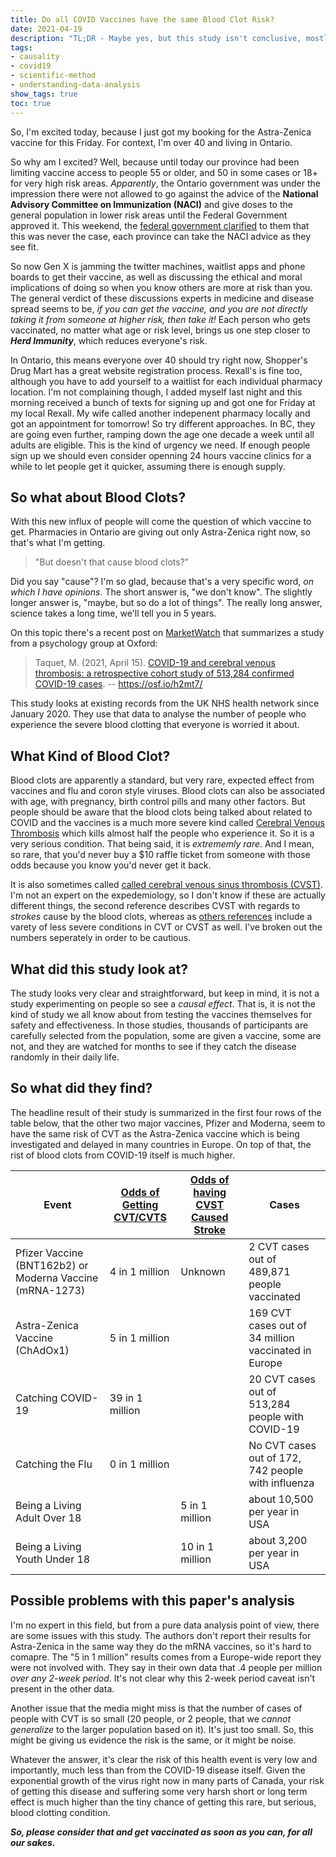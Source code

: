 ```yaml
---
title: Do all COVID Vaccines have the same Blood Clot Risk?
date: 2021-04-19
description: "TL;DR - Maybe yes, but this study isn't conclusive, mostly because they are so, incredibly few cases of the blood clot condition."
tags: 
- causality
- covid19
- scientific-method
- understanding-data-analysis
show_tags: true
toc: true
---
```


So, I'm excited today, because I just got my booking for the Astra-Zenica vaccine for this Friday. For context, I'm over 40 and living in Ontario. 

So why am I excited? Well, because until today our province had been limiting vaccine access to people 55 or older, and 50 in some cases or 18+ for very high risk areas. *Apparently*, the Ontario government was under the impression there were not allowed to go against the advice of the **National Advisory Committee on Immunization (NACI)** and give doses to the general population in lower risk areas until the Federal Government approved it. This weekend, the [federal government clarified](https://www.cbc.ca/news/canada/toronto/ontario-pharamcists-astrazeneca-age-eligibility-1.5992514) to them that this was never the case, each province can take the NACI advice as they see fit.

So now Gen X is jamming the twitter machines, waitlist apps and phone boards to get their vaccine, as well as discussing the ethical and moral implications of doing so when you know others are more at risk than you. The general verdict of these discussions experts in medicine and disease spread seems to be, *if you can get the vaccine, and you are not directly taking it from someone at higher risk, then take it!*  Each person who gets vaccinated, no matter what age or risk level, brings us one step closer to ***Herd Immunity***, which reduces everyone's risk. 

In Ontario, this means everyone over 40 should try right now, Shopper's Drug Mart has a great website registration process. Rexall's is fine too, although you have to add yourself to a waitlist for each individual pharmacy location. I'm not complaining though, I added myself last night and this morning received a bunch of texts for signing up and got one for Friday at my local Rexall. My wife called another indepenent pharmacy locally and got an appointment for tomorrow! So try different approaches. In BC, they are going even further, ramping down the age one decade a week until all adults are eligible. This is the kind of urgency we need. If enough people sign up we should even consider openning 24 hours vaccine clinics for a while to let people get it quicker, assuming there is enough supply.

## So what about Blood Clots?

With this new influx of people will come the question of which vaccine to get. Pharmacies in Ontario are giving out only Astra-Zenica right now, so that's what I'm getting. 

> "But doesn't that cause blood clots?"

Did you say "cause"? I'm so glad, because that's a very specific word, *on which I have opinions*. The short answer is, "we don't know". The slightly longer answer is, "maybe, but so do a lot of things". The really long answer, science takes a long time, we'll tell you in 5 years. 

On this topic there's a recent post on [MarketWatch](https://www.marketwatch.com/story/blood-clots-as-prevalent-with-pfizer-and-moderna-vaccine-as-with-astrazenecas-report-2021-04-15) that summarizes a study from a psychology group at Oxford: 

> Taquet, M. (2021, April 15). [COVID-19 and cerebral venous thrombosis: a retrospective cohort study of 513,284 confirmed COVID-19 cases](https://osf.io/h2mt7/). -- https://osf.io/h2mt7/

This study looks at existing records from the UK NHS health network since January 2020. They use that data to analyse the number of people who experience the severe blood clotting that everyone is worried it about. 

## What Kind of Blood Clot?

Blood clots are apparently a standard, but very rare, expected effect from vaccines and flu and coron style viruses. Blood clots can also be associated with age, with pregnancy, birth control pills and many other factors. But people should be aware that the blood clots being talked about related to COVID and the vaccines is a much more severe kind called [Cerebral Venous Thrombosis](https://www.hopkinsmedicine.org/health/conditions-and-diseases/cerebral-venous-sinus-thrombosis#:~:text=What%20is%20cerebral%20venous%20sinus,brain%20tissues%2C%20forming%20a%20hemorrhage.) which kills almost half the people who experience it. So it is a very serious condition. That being said, it is *extrememly rare*. And I mean, so rare, that you'd never buy a $10 raffle ticket from someone with those odds because you know you'd never get it back. 

It is also sometimes called [called cerebral venous sinus thrombosis (CVST)](https://www.ncbi.nlm.nih.gov/pmc/articles/PMC5797620/#:~:text=Cerebral%20venous%20thrombosis%20(CVT)%2C,of%20childbearing%20age%2C%20and%20children.). I'm not an expert on the expedemiology, so I don't know if these are actually different things, the second reference describes CVST with regards to *strokes* cause by the blood clots, whereas as [others references](https://www.ncbi.nlm.nih.gov/pmc/articles/PMC5797620/#:~:text=Cerebral%20venous%20thrombosis%20(CVT)%2C,of%20childbearing%20age%2C%20and%20children.) include a varety of less severe conditions in CVT or CVST as well. I've broken out the numbers seperately in order to be cautious.

## What did this study look at?

The study looks very clear and straightforward, but keep in mind, it is not a study experimenting on people so see a *causal effect*. That is, it is not the kind of study we all know about from testing the vaccines themselves for safety and effectiveness. In those studies, thousands of participants are carefully selected from the population, some are given a vaccine, some are not, and they are watched for months to see if they catch the disease randomly in their daily life.

## So what did they find?

The headline result of their study is summarized in the first four rows of the table below, that the other two major vaccines, Pfizer and Moderna, seem to have the same risk of CVT as the Astra-Zenica vaccine which is being investigated and delayed in many countries in Europe. On top of that, the rist of blood clots from COVID-19 itself is much higher. 

| Event                         | [Odds of Getting CVT/CVTS](https://osf.io/a9jdq/) | [Odds of having CVST Caused Stroke](https://www.hopkinsmedicine.org/health/conditions-and-diseases/cerebral-venous-sinus-thrombosis#:~:text=What%20is%20cerebral%20venous%20sinus,brain%20tissues%2C%20forming%20a%20hemorrhage.) | Cases                                              |
| ----------------------------- | ------------------------------------------------- | ------------------------------------------------------------ | -------------------------------------------------- |
| Pfizer Vaccine (BNT162b2) or Moderna Vaccine (mRNA-1273)           | 4 in 1 million                                     | Unknown | 2 CVT cases out of 489,871 people vaccinated |
| Astra-Zenica Vaccine (ChAdOx1)       | 5 in 1 million                                    |                                                              | 169 CVT cases out of 34 million vaccinated in Europe |
| Catching COVID-19             | 39 in 1 million                                   |                                                              | 20 CVT cases out of 513,284 people with COVID-19   |
| Catching the Flu              | 0 in 1 million                                    |                                                              | No CVT cases out of 172, 742 people with influenza |
| Being a Living Adult Over 18  |                                                   | 5 in 1 million                                               | about 10,500 per year in USA                       |
| Being a Living Youth Under 18 |                                                   | 10 in 1 million                                              | about 3,200 per year in USA                        |

## Possible problems with this paper's analysis

I'm no expert in this field, but from a pure data analysis point of view, there are some issues with this study. The authors don't report their results for Astra-Zenica in the same way they do the mRNA vaccines, so it's hard to comapre. The "5 in 1 million" results comes from a Europe-wide report they were not involved with. They say in their own data that .4 people per million *over any 2-week period*. It's not clear why this 2-week period caveat isn't present in the other data.

Another issue that the media might miss is that the number of cases of people with CVT is so small (20 people, or 2 people, that we *cannot generalize* to the larger population based on it). It's just too small. So, this might be giving us evidence the risk is the same, or it might be noise. 

Whatever the answer, it's clear the risk of this health event is very low and importantly, much less than from the COVID-19 disease itself. Given the exponential growth of the virus right now in many parts of Canada, your risk of getting this disease and suffering some very harsh short or long term effect is much higher than the tiny chance of getting this rare, but serious, blood clotting condition. 

***So, please consider that and get vaccinated as soon as you can, for all our sakes.***
